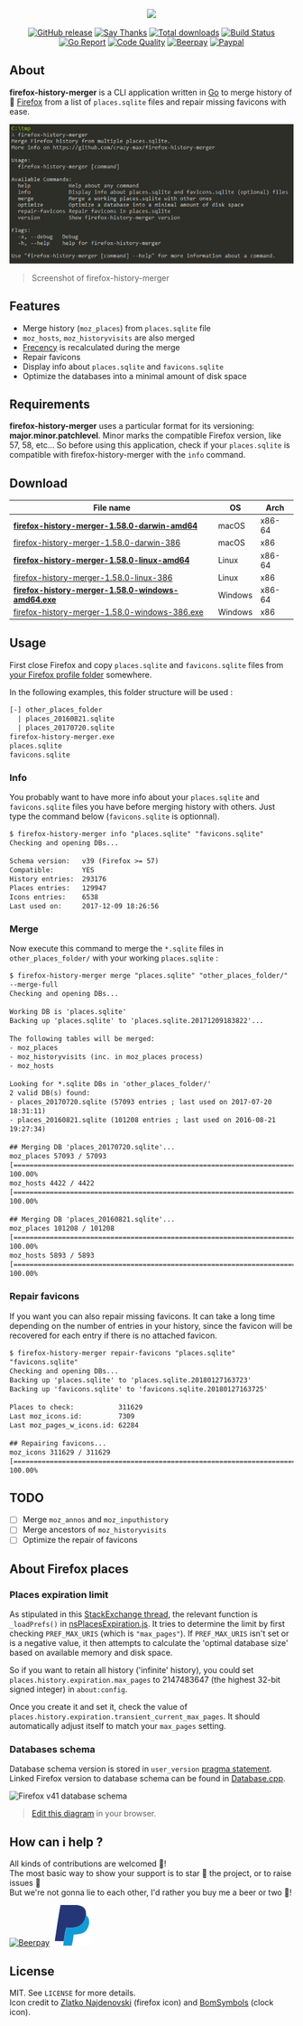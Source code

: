 <p align="center"><a href="https://github.com/crazy-max/firefox-history-merger" target="_blank"><img width="100"src="https://raw.githubusercontent.com/crazy-max/firefox-history-merger/master/.res/firefox-history-merger.png"></a></p>

<p align="center">
  <a href="https://github.com/crazy-max/firefox-history-merger/releases/latest"><img src="https://img.shields.io/github/release/crazy-max/firefox-history-merger.svg?style=flat-square" alt="GitHub release"></a>
  <a href="#databases-schema"><img src="https://img.shields.io/badge/firefox-58%20--%20v41-ea7015.svg?style=flat-square" alt="Say Thanks"></a>
  <a href="https://github.com/crazy-max/firefox-history-merger/releases/latest"><img src="https://img.shields.io/github/downloads/crazy-max/firefox-history-merger/total.svg?style=flat-square" alt="Total downloads"></a>
  <a href="https://travis-ci.org/crazy-max/firefox-history-merger"><img src="https://img.shields.io/travis/crazy-max/firefox-history-merger/master.svg?style=flat-square" alt="Build Status"></a>
  <a href="https://goreportcard.com/report/github.com/crazy-max/firefox-history-merger"><img src="https://goreportcard.com/badge/github.com/crazy-max/firefox-history-merger?style=flat-square" alt="Go Report"></a>
  <a href="https://www.codacy.com/app/crazy-max/firefox-history-merger"><img src="https://img.shields.io/codacy/grade/85a6dc4ddaf14aeba2c4f1876126d785.svg?style=flat-square" alt="Code Quality"></a>
  <a href="https://beerpay.io/crazy-max/firefox-history-merger"><img src="https://img.shields.io/beerpay/crazy-max/dfirefox-history-merger.svg?style=flat-square" alt="Beerpay"></a>
  <a href="https://www.paypal.com/cgi-bin/webscr?cmd=_s-xclick&hosted_button_id=ZMSMB3MERGPE8"><img src="https://img.shields.io/badge/donate-paypal-7057ff.svg?style=flat-square" alt="Paypal"></a>
</p>

## About

**firefox-history-merger** is a CLI application written in [Go](https://golang.org/) to merge history of 🦊 [Firefox](https://www.mozilla.org/en-US/firefox/) from a list of `places.sqlite` files and repair missing favicons with ease.

![](.res/screenshot.png)
> Screenshot of firefox-history-merger

## Features

* Merge history (`moz_places`) from `places.sqlite` file
* `moz_hosts`, `moz_historyvisits` are also merged
* [Frecency](https://developer.mozilla.org/en-US/docs/Mozilla/Tech/Places/Frecency_algorithm) is recalculated during the merge
* Repair favicons
* Display info about `places.sqlite` and `favicons.sqlite`
* Optimize the databases into a minimal amount of disk space

## Requirements

**firefox-history-merger** uses a particular format for its versioning: **major.minor.patchlevel**. Minor marks the compatible Firefox version, like 57, 58, etc... So before using this application, check if your `places.sqlite` is compatible with firefox-history-merger with the `info` command.

## Download

| File name                                                                                                                                                             | OS      | Arch    |
| --------------------------------------------------------------------------------------------------------------------------------------------------------------------- | ------- | ------- |
| **[firefox-history-merger-1.58.0-darwin-amd64](https://github.com/crazy-max/firefox-history-merger/releases/download/1.58.0/firefox-history-merger-1.58.0-darwin-amd64)**           | macOS   | x86-64  |
| [firefox-history-merger-1.58.0-darwin-386](https://github.com/crazy-max/firefox-history-merger/releases/download/1.58.0/firefox-history-merger-1.58.0-darwin-386)                   | macOS   | x86     |
| **[firefox-history-merger-1.58.0-linux-amd64](https://github.com/crazy-max/firefox-history-merger/releases/download/1.58.0/firefox-history-merger-1.58.0-linux-amd64)**             | Linux   | x86-64  |
| [firefox-history-merger-1.58.0-linux-386](https://github.com/crazy-max/firefox-history-merger/releases/download/1.58.0/firefox-history-merger-1.58.0-linux-386)                     | Linux   | x86     |
| **[firefox-history-merger-1.58.0-windows-amd64.exe](https://github.com/crazy-max/firefox-history-merger/releases/download/1.58.0/firefox-history-merger-1.58.0-windows-amd64.exe)** | Windows | x86-64  |
| [firefox-history-merger-1.58.0-windows-386.exe](https://github.com/crazy-max/firefox-history-merger/releases/download/1.58.0/firefox-history-merger-1.58.0-windows-386.exe)         | Windows | x86     |

## Usage

First close Firefox and copy `places.sqlite` and `favicons.sqlite` files from [your Firefox profile folder](https://support.mozilla.org/en-US/kb/profiles-where-firefox-stores-user-data) somewhere.

In the following examples, this folder structure will be used :

```
[-] other_places_folder
  | places_20160821.sqlite
  | places_20170720.sqlite
firefox-history-merger.exe
places.sqlite
favicons.sqlite
```

### Info

You probably want to have more info about your `places.sqlite` and `favicons.sqlite` files you have before merging history with others. Just type the command below (`favicons.sqlite` is optionnal).

```
$ firefox-history-merger info "places.sqlite" "favicons.sqlite"
Checking and opening DBs...

Schema version:   v39 (Firefox >= 57)
Compatible:       YES
History entries:  293176
Places entries:   129947
Icons entries:    6538
Last used on:     2017-12-09 18:26:56
```

### Merge

Now execute this command to merge the `*.sqlite` files in `other_places_folder/` with your working `places.sqlite` :

```
$ firefox-history-merger merge "places.sqlite" "other_places_folder/" --merge-full
Checking and opening DBs...

Working DB is 'places.sqlite'
Backing up 'places.sqlite' to 'places.sqlite.20171209183822'...

The following tables will be merged:
- moz_places
- moz_historyvisits (inc. in moz_places process)
- moz_hosts

Looking for *.sqlite DBs in 'other_places_folder/'
2 valid DB(s) found:
- places_20170720.sqlite (57093 entries ; last used on 2017-07-20 18:31:11)
- places_20160821.sqlite (101208 entries ; last used on 2016-08-21 19:27:34)

## Merging DB 'places_20170720.sqlite'...
moz_places 57093 / 57093 [=============================================================================] 100.00%
moz_hosts 4422 / 4422 [=======================================================================================] 100.00%

## Merging DB 'places_20160821.sqlite'...
moz_places 101208 / 101208 [=============================================================================] 100.00%
moz_hosts 5893 / 5893 [=======================================================================================] 100.00%
```

### Repair favicons

If you want you can also repair missing favicons. It can take a long time depending on the number of entries in your history, since the favicon will be recovered for each entry if there is no attached favicon.

```
$ firefox-history-merger repair-favicons "places.sqlite" "favicons.sqlite"
Checking and opening DBs...
Backing up 'places.sqlite' to 'places.sqlite.20180127163723'
Backing up 'favicons.sqlite' to 'favicons.sqlite.20180127163725'

Places to check:           311629
Last moz_icons.id:         7309
Last moz_pages_w_icons.id: 62284

## Repairing favicons...
moz_icons 311629 / 311629 [=======================================================================================] 100.00%
```

## TODO

* [ ] Merge `moz_annos` and `moz_inputhistory`
* [ ] Merge ancestors of `moz_historyvisits`
* [ ] Optimize the repair of favicons 

## About Firefox places

### Places expiration limit

As stipulated in this [StackExchange thread](https://superuser.com/questions/895302/how-do-i-set-max-browsing-history-size/995459#995459), the relevant function is `_loadPrefs()` in [nsPlacesExpiration.js](https://dxr.mozilla.org/mozilla-central/source/toolkit/components/places/nsPlacesExpiration.js#714). It tries to determine the limit by first checking `PREF_MAX_URIS` (which is `"max_pages"`). If `PREF_MAX_URIS` isn't set or is a negative value, it then attempts to calculate the 'optimal database size' based on available memory and disk space.

So if you want to retain all history ('infinite' history), you could set `places.history.expiration.max_pages` to 2147483647 (the highest 32-bit signed integer) in `about:config`.

Once you create it and set it, check the value of `places.history.expiration.transient_current_max_pages`. It should automatically adjust itself to match your `max_pages` setting. 

### Databases schema

Database schema version is stored in `user_version` [pragma statement](https://sqlite.org/pragma.html). Linked Firefox version to database schema can be found in [Database.cpp](https://dxr.mozilla.org/mozilla-central/source/toolkit/components/places/Database.cpp#993).

![Firefox v41 database schema](.res/schemas/v41.png)
> [Edit this diagram](https://www.draw.io/?title=firefox_v41.png&url=https%3A%2F%2Fraw.githubusercontent.com%2Fcrazy-max%2Ffirefox-history-merger%2Fmaster%2F.res%2Fschemas%2Fv41.png%3Ft%3D0) in your browser. 

## How can i help ?

All kinds of contributions are welcomed :raised_hands:!<br />
The most basic way to show your support is to star :star2: the project, or to raise issues :speech_balloon:<br />
But we're not gonna lie to each other, I'd rather you buy me a beer or two :beers:!

[![Beerpay](https://beerpay.io/crazy-max/docker-dokuwiki/badge.svg?style=beer-square)](https://beerpay.io/crazy-max/firefox-history-merger)
[![Paypal](.res/paypal.svg)](https://www.paypal.com/cgi-bin/webscr?cmd=_s-xclick&hosted_button_id=ZMSMB3MERGPE8)

## License

MIT. See `LICENSE` for more details.<br />
Icon credit to [Zlatko Najdenovski](http://pixelbazaar.com/) (firefox icon) and [BomSymbols](https://creativemarket.com/BomSymbols) (clock icon).
